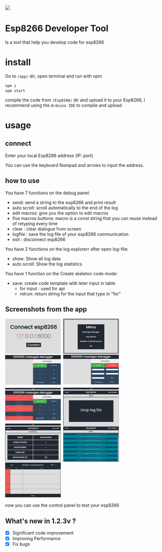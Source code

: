 <img src="https://raw.githubusercontent.com/EladJosef/Esp8266-developer-tool/126f1b2abe30ad8c57463810e340db1f2a61f622/img/banner.svg" width="1000">

# Esp8266 Developer Tool

Is a tool that help you develop code for esp8266

# install

Go to `/app/` dir, open terminal and run with npm

```node
npm i
npm start
```

compile the code from `/Esp8266/` dir and upload it to your Esp8266, I recommend using the `Arduino IDE` to compile and upload

# usage

## connect

Enter your local Esp8266 address (IP: port)

You can use the keyboard Numpad and arrows to input the address.

## how to use

You have 7 functions on the debug panel:

- send: send a string to the esp8266 and print result
- auto scroll: scroll automatically to the end of the log
- edit macros: give you the option to edit macros
- five macros buttons: macro is a const string that you can reuse instead of retyping every time
- clear : clear dialogue from screen
- logfile : save the log file of your esp8266 communication
- exit : disconnect esp8266

You have 2 functions on the log explorerr after open log-file:

- show: Show all log data
- auto scroll: Show the log statistics

You have 1 function on the Create skeleton code mode:

- save: create code template with leter input in table
  - for input : used for api
  - retrun: return string for the input that type in "for"

## Screenshots from the app

<p float="left">
  <kbd>
  <img src="https://raw.githubusercontent.com/EladJosef/Esp8266-debugger/master/img/connect.png" width="180">
  </kbd>
  <kbd>
  <img src="https://raw.githubusercontent.com/EladJosef/Esp8266-debugger/develop/img/menu.png" width="180">
  </kbd>
  <kbd>
  <img src="https://raw.githubusercontent.com/EladJosef/Esp8266-debugger/master/img/Control.png" width="180">
  </kbd>
  <kbd>
  <img src="https://raw.githubusercontent.com/EladJosef/Esp8266-debugger/master/img/edit-macro.png" width="180">
  </kbd>
  <kbd>
  <img src="https://raw.githubusercontent.com/EladJosef/Esp8266-debugger/master/img/log.png" width="180">
  </kbd>
  <kbd>
  <img src="https://raw.githubusercontent.com/EladJosef/Esp8266-debugger/develop/img/upload.png" width="180">
  </kbd>
  <kbd>
  <img src="https://raw.githubusercontent.com/EladJosef/Esp8266-debugger/develop/img/stat-log.png" width="180">
  </kbd>
  <kbd>
  <img src="https://raw.githubusercontent.com/EladJosef/Esp8266-debugger/develop/img/data-log.png" width="180">
  </kbd>
  <kbd>
  <img src="https://raw.githubusercontent.com/EladJosef/Esp8266-debugger/develop/img/code.png" width="180">
  </kbd>
</p>

now you can use the control panel to test your esp8266

## What's new in 1.2.3v ?

- [x] Significant code improvement
- [x] Improving Performance
- [x] Fix bugs

